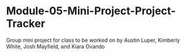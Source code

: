 # Module-05-Mini-Project-Project-Tracker
Group mini project for class to be worked on by Austin Luper, Kimberly White, Josh Mayfield, and Kiara Ovando
